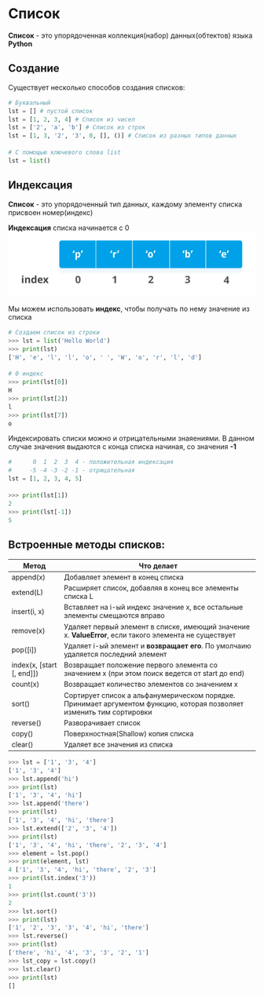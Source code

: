 # Список

**Список** - это упорядоченная коллекция(набор) данных(обтектов) языка **Python**

## Создание
Существует несколько способов создания списков:
```py
# Буквальный
lst = [] # пустой список
lst = [1, 2, 3, 4] # Список из чисел
lst = ['2', 'a', 'b'] # Список из строк
lst = [1, 3, '2', '3', 0, [], ()] # Список из разных типов данных

# С помощью ключевого слова list
lst = list()
```

## Индексация 

**Список** - это упорядоченный тип данных, каждому элементу списка присвоен номер(индекс)

**Индексация** списка начинается с 0
![](imgs/1.png)

Мы можем использовать **индекс**, чтобы получать по нему значение из списка
```py
# Создаем список из строки
>>> lst = list('Hello World')
>>> print(lst)
['H', 'e', 'l', 'l', 'o', ' ', 'W', 'o', 'r', 'l', 'd']

# 0 индекс
>>> print(lst[0])
H
>>> print(lst[2])
l
>>> print(lst[7])
o
```
Индексировать списки можно и отрицательными знаяениями. В данном случае значения выдаются с конца списка начиная, со значения **-1**

```py
#      0  1  2  3  4 - положительная индексация
#     -5 -4 -3 -2 -1 - отрицательная
lst = [1, 2, 3, 4, 5]

>>> print(lst[1])
2
>>> print(lst[-1])
5
```
## Встроенные методы списков:

| Метод                     | Что делает                                                                                                            |
| ------------------------- | --------------------------------------------------------------------------------------------------------------------- |
| append(x)                 | Добавляет элемент в конец списка                                                                                      |
| extend(L)                 | Расширяет список, добавляя в конец все элементы списка L                                                              |
| insert(i, x)              | Вставляет на i-ый индекс значение x, все остальные элементы смещаются вправо                                          |
| remove(x)                 | Удаляет первый элемент в списке, имеющий значение x. **ValueError**, если такого элемента не существует               |
| pop([i])                  | Удаляет i-ый элемент и **возвращает его**. По умолчаию удаляется последний элемент                                    |
| index(x, [start [, end]]) | Возвращает положение первого элемента со значением x (при этом поиск ведется от start до end)                         |
| count(x)                  | Возвращает количество элементов со значением x                                                                        |
| sort()                    | Сортирует список а альфанумерическом порядке. Принимает аргументом функцию, которая позволяет изменить тим сортировки |
| reverse()                 | Разворачивает список                                                                                                  |
| copy()                    | Поверхностная(Shallow) копия списка                                                                                   |
| clear()                   | Удаляет все значения из списка                                                                                        |

```py
>>> lst = ['1', '3', '4']
['1', '3', '4']
>>> lst.append('hi')
>>> print(lst)
['1', '3', '4', 'hi']
>>> lst.append('there')
>>> print(lst)
['1', '3', '4', 'hi', 'there']
>>> lst.extend(['2', '3', '4'])
>>> print(lst)
['1', '3', '4', 'hi', 'there', '2', '3', '4']
>>> element = lst.pop()
>>> print(element, lst)
4 ['1', '3', '4', 'hi', 'there', '2', '3']
>>> print(lst.index('3'))
1
>>> print(lst.count('3'))
2
>>> lst.sort()
>>> print(lst)
['1', '2', '3', '3', '4', 'hi', 'there']
>>> lst.reverse()
>>> print(lst)
['there', 'hi', '4', '3', '3', '2', '1']
>>> lst_copy = lst.copy()
>>> lst.clear()
>>> print(lst)
[]
```